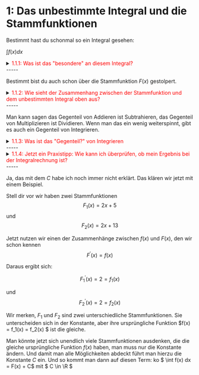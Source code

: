 
# 1: Das unbestimmte Integral und die Stammfunktionen

Bestimmt hast du schonmal so ein Integral gesehen:

$\int f(x) dx$

<details>
<summary><span style="color: red">1.1.1: Was ist das "besondere" an diesem Integral?</span></summary>


Es ist unbestimmt.

Das heißt, dass es keine Grenzen hat.

Ein bestimmtes Integral würde so aussehen:

$\int_a^b f(x) dx$
 
</details>
-----

Bestimmt bist du auch schon über die Stammfunktion $F(x)$ gestolpert.


<details>
<summary><span style="color: red">1.1.2: Wie sieht der Zusammenhang zwischen der Stammfunktion und dem unbestimmten Integral oben aus?</span></summary>

$\int f(x) dx = F(X) + C$
mit $C \in \R$

Mit normalen Worten ausgedrückt die Stammfunktion ist das, was beim Integrieren rauskommt.

Du fragst dich jetzt aber bestimmt, was zum Teufel macht diese Konstante $C$ und wo kommt die her? Das klärt sich gleich als nächstes.
 
</details>
-----

Man kann sagen das Gegenteil von Addieren ist Subtrahieren, das Gegenteil von Multiplizieren ist Dividieren. Wenn man das ein wenig weiterspinnt, gibt es auch ein Gegenteil von Integrieren.


<details>
<summary><span style="color: red">1.1.3: Was ist das "Gegenteil?" von Integrieren</span></summary>

Die Differentialrechnung, auch bekannt als Ableiten.

Man kann den Zusammenhang zwischen unser Funktion $f(x)$ und der Stammfunktion $F(x)$ nämlich auch noch anders ausdrücken.

$$
F^{\prime}(x) = f(x)
$$
 
 Wieder mit normalen Worten ausgedrückt: Wenn ich die Stammfunktion ableite, muss meine ursprüngliche Funktion rauskommen.

 $\int f(x) dx = F(X) + C$ und $F^{\prime}(x) = f(x)$ sind also zwei Schreibweisen für die gleiche Sache.


</details>
-----

<details>
<summary><span style="color: red">1.1.4: Jetzt ein Praxistipp: Wie kann ich überprüfen, ob mein Ergebnis bei der Integralrechnung ist?</span></summary>

Ich leite das Ergebnis einfach schnell ab, und wenn dabei das gleiche rauskommt, das hinter dem Integralzeichen steht, hast du alles richtig gemacht.

Mein Integral und mein Ergebnis:

$\int x dx = \frac{1}{2}x^2 + C $

Und zum Überprüfen wieder ableiten:

$\frac{d}{dx}(\frac{1}{2}x^2 + C) = x$

Es kommt wieder x raus, also stimmt alles.

</details>
-----

Ja, das mit dem $C$ habe ich noch immer nicht erklärt. Das klären wir jetzt mit einem Beispiel. 


Stell dir vor wir haben zwei Stammfunktionen
$$F_1(x) = 2x +5$$
und
$$F_2(x) = 2x +13$$


Jetzt nutzen wir einen der Zusammenhänge zwischen $f(x)$ und $F(x)$, den wir schon kennen 
$$
F^{\prime}(x) = f(x)
$$

Daraus ergibt sich:

$$F_1^{\prime}(x) = 2 = f_1(x)$$

und
$$F_2^{\prime}(x) = 2 = f_2(x)$$

Wir merken, $F_1$ und $F_2$ sind zwei unterschiedliche Stammfunktionen. Sie unterscheiden sich in der Konstante, aber ihre ursprüngliche Funktion $f(x) = f_1(x) = f_2(x) $ ist die gleiche.

Man könnte jetzt sich unendlich viele Stammfunktionen ausdenken, die die gleiche ursprüngliche Funktion $f(x)$ haben, man muss nur die Konstante ändern. Und damit man alle Möglichkeiten abdeckt führt man hierzu die Konstante $C$ ein.
Und so kommt man dann auf diesen Term:
ko
$ \int f(x) dx = F(x) + C$ mit $ C \in \R
$



